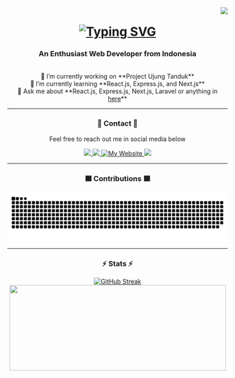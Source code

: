 <img align="right" src="https://visitor-badge.laobi.icu/badge?page_id=Gin-Arata.Gin-Arata" />

<h1 align="center">
    <a href="https://git.io/typing-svg">
        <img src="https://readme-typing-svg.demolab.com?font=Press+Start+2P&duration=4000&pause=1000&color=F7F7F7&background=000000&center=true&vCenter=true&width=435&lines=Hello+There+%F0%9F%91%8B;I'm+Gin+Arata" alt="Typing SVG" />
    </a>
</h1>

<h3 align="center">An Enthusiast Web Developer from Indonesia</h3>

<br/>

<div align="center">
    🔭 I’m currently working on **Project Ujung Tanduk**
    <br/>
    🌱 I’m currently learning **React.js, Express.js, and Next.js**
    <br/>
    💬 Ask me about **React.js, Express.js, Next.js, Laravel or anything in <a href="https://github.com/Gin-Arata/Gin-Arata/issues">here</a>**
</div>

<hr />

<div align="center">
    <h3>📖 Contact 📖</h3>
    <p>Feel free to reach out me in social media below</p>
    <div>
        <a href="https://www.linkedin.com/in/gaco-razan-kamil-374296255/">
            <img src="https://img.shields.io/badge/LinkedIn-0077B5?style=for-the-badge&logo=linkedin&logoColor=white" />
        </a>
        <a href="https://www.instagram.com/gin_arata">
            <img src="https://img.shields.io/badge/Instagram-E4405F?style=for-the-badge&logo=instagram&logoColor=white" />
        </a>
        <a href="https://www.gacorazan.my.id">
            <img src="https://img.shields.io/badge/My%20Website-2694E8?style=for-the-badge&logo=webtrees&logoColor=ffffff" alt="My Website" />
        </a>
        <a href="https://www.discordapp.com/users/720485692987408415">
            <img src="https://dcbadge.limes.pink/api/shield/720485692987408415" />
        </a>
    </div>
</div>

<hr />

<div align="center">
    <h3>🟩 Contributions 🟩</h3>
    <picture>
        <source media="(prefers-color-scheme: dark)" srcset="https://raw.githubusercontent.com/Gin-Arata/Gin-Arata/output/github-snake-dark.svg" />
        <source media="(prefers-color-scheme: light)" srcset="https://raw.githubusercontent.com/Gin-Arata/Gin-Arata/output/github-snake.svg" />
        <img alt="github-snake" src="https://raw.githubusercontent.com/Gin-Arata/Gin-Arata/output/github-snake-dark.svg" />
    </picture>
</div>

<hr />

<div align="center">
    <h3>⚡ Stats ⚡</h3>
    <a href="https://git.io/streak-stats"><img src="https://streak-stats.demolab.com?user=Gin-Arata&theme=highcontrast&hide_border=true" alt="GitHub Streak" /></a>
    <a href="https://github.com/anuraghazra/github-readme-stats">
        <img width="495" height="195" src="https://github-readme-stats-gin-aratas-projects.vercel.app//api?username=Gin-Arata&theme=vision-friendly-dark&show_icons=true&rank_icon=github&hide_border=true" />
    </a>
</div>

<!--
**Gin-Arata/Gin-Arata** is a ✨ _special_ ✨ repository because its `README.md` (this file) appears on your GitHub profile.

Here are some ideas to get you started:

- 🔭 I’m currently working on ...
- 🌱 I’m currently learning ...
- 👯 I’m looking to collaborate on ...
- 🤔 I’m looking for help with ...
- 💬 Ask me about ...
- 📫 How to reach me: ...
- 😄 Pronouns: ...
- ⚡ Fun fact: ...
-->

